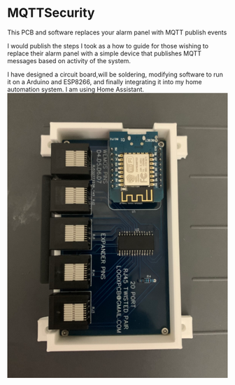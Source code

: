 # MQTTSecurity
This PCB and software replaces your alarm panel with MQTT publish events

I would publish the steps I took as a how to guide for those wishing to replace their alarm panel with a simple device that publishes MQTT messages based on activity of the system.

I have designed a circuit board,will be soldering, modifying software to run it on a Arduino and ESP8266, and finally integrating it into my home automation system.  I am using Home Assistant.
![GitHub Logo](https://github.com/logichousepcb/ESPHome-20-port-RJ45-GPIO/blob/main/20_PORT-WEMOS-PIC.PNG)
